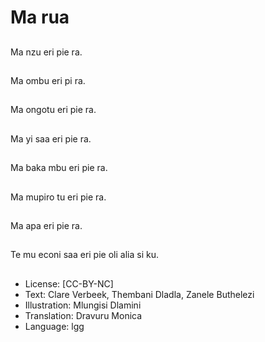# Ma rua

##
Ma nzu eri pie ra.

##
Ma ombu eri pi ra.

##
Ma ongotu eri pie ra.

##
Ma yi saa eri pie ra.

##
Ma baka mbu eri pie ra.

##
Ma mupiro tu eri pie ra.

##
Ma apa eri pie ra.

##
Te mu econi saa eri pie
oli alia si ku.

##
* License: [CC-BY-NC]
* Text: Clare Verbeek, Thembani Dladla, Zanele Buthelezi
* Illustration: Mlungisi Dlamini
* Translation: Dravuru Monica
* Language: lgg
